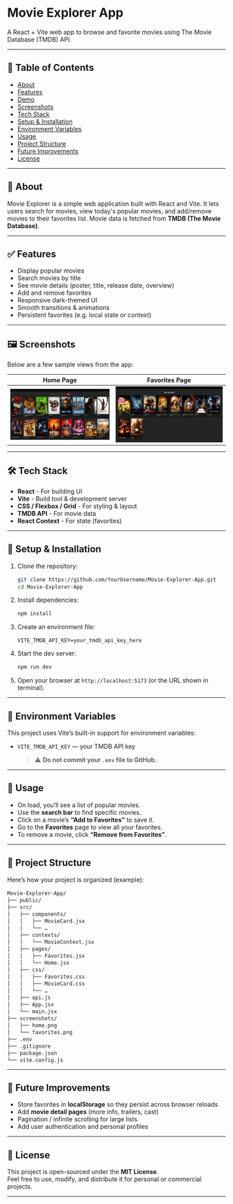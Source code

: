 # Movie Explorer App

A React + Vite web app to browse and favorite movies using The Movie Database (TMDB) API.

---

## 🧭 Table of Contents

- [About](#about)  
- [Features](#features)  
- [Demo](#demo)  
- [Screenshots](#screenshots)  
- [Tech Stack](#tech-stack)  
- [Setup & Installation](#setup--installation)  
- [Environment Variables](#environment-variables)  
- [Usage](#usage)  
- [Project Structure](#project-structure)  
- [Future Improvements](#future-improvements)  
- [License](#license)  

---

## 📖 About

Movie Explorer is a simple web application built with React and Vite. It lets users search for movies, view today's popular movies, and add/remove movies to their favorites list. Movie data is fetched from **TMDB (The Movie Database)**.

---

## ✅ Features

- Display popular movies  
- Search movies by title  
- See movie details (poster, title, release date, overview)  
- Add and remove favorites  
- Responsive dark-themed UI  
- Smooth transitions & animations  
- Persistent favorites (e.g. local state or context)  

---

## 🖼 Screenshots

Below are a few sample views from the app:

| Home Page | Favorites Page |
|------------|----------------|
| ![Home Screenshot](./screenshots/home.png) | ![Favorites Screenshot](./screenshots/favorites.png) |

---

## 🛠 Tech Stack

- **React** - For building UI  
- **Vite** - Build tool & development server  
- **CSS / Flexbox / Grid** - For styling & layout  
- **TMDB API** - For movie data  
- **React Context** - For state (favorites)  

---

## 🚀 Setup & Installation

1. Clone the repository:
   ```bash
   git clone https://github.com/YourUsername/Movie-Explorer-App.git
   cd Movie-Explorer-App
   ```

2. Install dependencies:
   ```bash
   npm install
   ```

3. Create an environment file:
   ```text
   VITE_TMDB_API_KEY=your_tmdb_api_key_here
   ```

4. Start the dev server:
   ```bash
   npm run dev
   ```

5. Open your browser at `http://localhost:5173` (or the URL shown in terminal).

---

## 🔑 Environment Variables

This project uses Vite’s built-in support for environment variables:

- `VITE_TMDB_API_KEY` — your TMDB API key  
  > ⚠️ **Do not commit your `.env` file to GitHub.**

---

## 🧩 Usage

- On load, you’ll see a list of popular movies.
- Use the **search bar** to find specific movies.
- Click on a movie’s **“Add to Favorites”** to save it.
- Go to the **Favorites** page to view all your favorites.
- To remove a movie, click **“Remove from Favorites”**.

---

## 📂 Project Structure

Here’s how your project is organized (example):

```
Movie-Explorer-App/
├── public/
├── src/
│   ├── components/
│   │   ├── MovieCard.jsx
│   │   └── …  
│   ├── contexts/
│   │   └── MovieContext.jsx
│   ├── pages/
│   │   ├── Favorites.jsx
│   │   └── Home.jsx
│   ├── css/
│   │   ├── Favorites.css
│   │   ├── MovieCard.css
│   │   └── …  
│   ├── api.js
│   ├── App.jsx
│   └── main.jsx
├── screenshots/
│   ├── home.png
│   └── favorites.png
├── .env
├── .gitignore
├── package.json
└── vite.config.js
```

---

## 🌱 Future Improvements

- Store favorites in **localStorage** so they persist across browser reloads  
- Add **movie detail pages** (more info, trailers, cast)  
- Pagination / infinite scrolling for large lists  
- Add user authentication and personal profiles  

---

## 📄 License

This project is open-sourced under the **MIT License**.  
Feel free to use, modify, and distribute it for personal or commercial projects.

---
